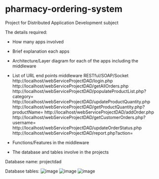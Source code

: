# pharmacy-ordering-system
Project for Distributed Application Development subject

The details required: 
- How many apps involved


- Brief explanation each apps


- Architecture/Layer diagram for each of the apps including the middleware


- List of URL end points middleware RESTful/SOAP/Socket
http://localhost/webServiceProjectDAD/login.php
http://localhost/webServiceProjectDAD/getAllOrders.php
http://localhost/webServiceProjectDAD/populateProductList.php?category=
http://localhost/webServiceProjectDAD/updateProductQuantity.php
http://localhost/webServiceProjectDAD/getProductQuantity.php?productName=
http://localhost/webServiceProjectDAD/addOrder.php
http://localhost/webServiceProjectDAD/getCustomerOrders.php?username=
http://localhost/webServiceProjectDAD/updateOrderStatus.php
http://localhost/webServiceProjectDAD/report.php?action=

- Functions/Features in the middleware


- The database and tables involve in the projects

Database name: projectdad

Database tables:
![image](https://github.com/MalKim007/pharmacy-ordering-system/assets/118043542/383759d5-fad6-4635-99a0-86f5608e0d55)
![image](https://github.com/MalKim007/pharmacy-ordering-system/assets/118043542/f62f9256-709b-4655-adb2-a238fec9fb16)
![image](https://github.com/MalKim007/pharmacy-ordering-system/assets/118043542/a39669ec-d363-46ce-81de-c36f1c2414ee)

